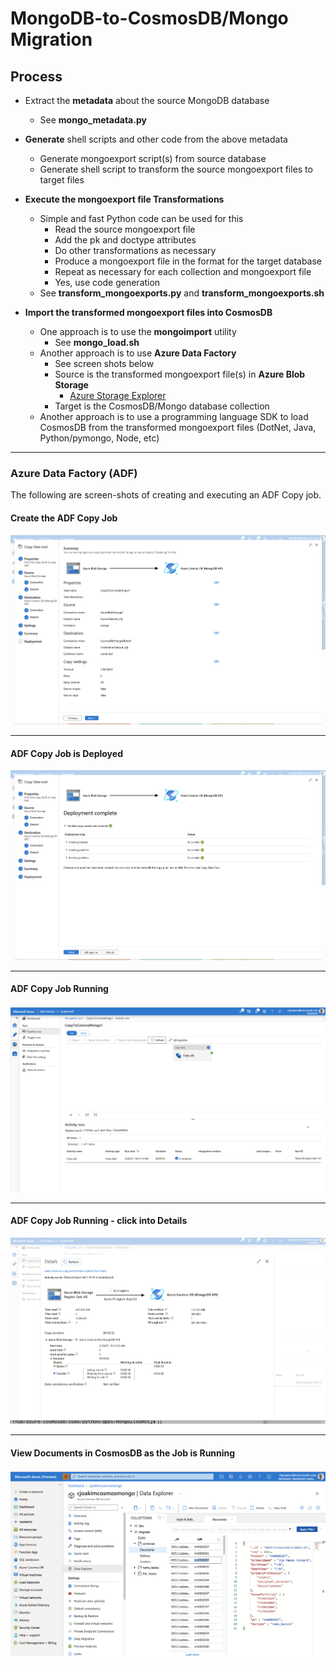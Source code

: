# MongoDB-to-CosmosDB/Mongo Migration

## Process

- Extract the **metadata** about the source MongoDB database
  - See **mongo_metadata.py**

- **Generate** shell scripts and other code from the above metadata
  - Generate mongoexport script(s) from source database
  - Generate shell script to transform the source mongoexport files to target files

- **Execute the mongoexport file Transformations**
  - Simple and fast Python code can be used for this
    - Read the source mongoexport file
    - Add the pk and doctype attributes
    - Do other transformations as necessary
    - Produce a mongoexport file in the format for the target database
    - Repeat as necessary for each collection and mongoexport file
    - Yes, use code generation
  - See **transform_mongoexports.py** and **transform_mongoexports.sh**

- **Import the transformed mongoexport files into CosmosDB**
  - One approach is to use the **mongoimport** utility
    - See **mongo_load.sh**
  - Another approach is to use **Azure Data Factory**
    - See screen shots below
    - Source is the transformed mongoexport file(s) in **Azure Blob Storage**
      - [Azure Storage Explorer](https://azure.microsoft.com/en-us/features/storage-explorer/)
    - Target is the CosmosDB/Mongo database collection
  - Another approach is to use a programming language SDK to load CosmosDB from the transformed mongoexport files (DotNet, Java, Python/pymongo, Node, etc)


---

### Azure Data Factory (ADF)

The following are screen-shots of creating and executing an ADF Copy job.

#### Create the ADF Copy Job

<p align="center"><img src="img/adf-job-created.png"></p>

---

#### ADF Copy Job is Deployed

<p align="center"><img src="img/adf-job-deployed.png"></p>

---

#### ADF Copy Job Running

<p align="center"><img src="img/adf-copy-running.png"></p>

---

#### ADF Copy Job Running - click into Details

<p align="center"><img src="img/adf-job-in-progress-details.png"></p>

---

#### View Documents in CosmosDB as the Job is Running

<p align="center"><img src="img/adf-docs-in-cosmosdb.png"></p>
